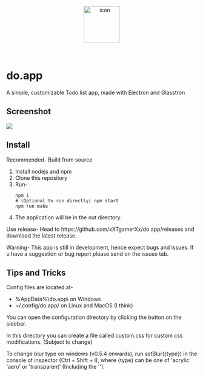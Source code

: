 <p align="center">
  <img src="https://raw.githubusercontent.com/xXTgamerXx/do.app/main/src/icon.png" alt="icon" width="96"></img>
</p>
<br>
<h1>do.app</h1>
<p>A simple, customizable Todo list app, made with Electron and Glasstron</p>
<h2>Screenshot</h2>
<img src="https://user-images.githubusercontent.com/72494265/198091708-00de108f-5ff0-4205-8557-2d684e17935b.png"></img>
<br>
<h2>Install</h2>
<p>Recommended- Build from source</p>
<ol>
<li>Install nodejs and npm</li>
<li>Clone this repository</li>
<li>Run-
<pre><code>npm i
# (Optional to run directly) npm start
npm run make
</code></pre></li>
<li>The application will be in the out directory.</li>
</ol>
<p>Use release- Head to https://github.com/xXTgamerXx/do.app/releases and download the latest release.</p>
<p>Warning- This app is still in development, hence expect bugs and issues. If u have a suggestion or bug report please send on the issues tab.</p>
<h2>Tips and Tricks</h2>
<p>Config files are located at-</p>
<ul>
  <li>%AppData%\do.app\ on Windows</li>
  <li>~/.config/do.app/ on Linux and MacOS (I think)</li>
</ul>
<p>You can open the configuration directory by clicking the button on the sidebar.</p>
<p>In this directory you can create a file called custom.css for custom css modifications. (Subject to change)</p>
<p>To change blur type on windows (v0.5.4 onwards), run setBlur({type}) in the console of inspector (Ctrl + Shift + I), where {type} can be one of 'acrylic' 'aero' or 'transparent' (Including the '').</p>
